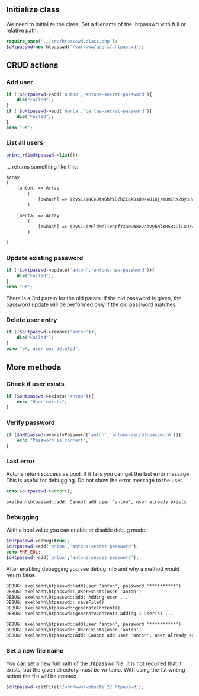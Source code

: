 ## Initialize class

We need to initialize the class.
Set a filename of the .htpasswd with full or relative path:

```php
require_once('../src/htpasswd.class.php');
$oHtpasswd=new htpasswd('/var/www/users/.htpasswd');
```

## CRUD actions

### Add user

```php
if (!$oHtpasswd->add('anton','antons-secret-password'){
    die("Failed");
}
if (!$oHtpasswd->add('berta','bertas-secret-password'){
    die("Failed");
}
echo "OK";
```

### List all users

```php
print_r($oHtpasswd->list());
```

... returns something like this:

```txt
Array
(
    [anton] => Array
        (
            [pwhash] => $2y$12$NCeDta6hPIBZhZCqk8sU9exB16j/m8mIRN2OySuWz2FVwlhmLWkey
        )

    [berta] => Array
        (
            [pwhash] => $2y$12$zEldMcliehpfYXawUW8evebVyhNlYR5R4DlCxD/WPK6DReKSorsMO
        )

)
```

### Update existing password

```php
if (!$oHtpasswd->update('anton','antons-new-password')){
    die("Failed");
}
echo "OK";
```

There is a 3rd param for the old param.
If the old password is given, the password update will be performed only if the old password matches.

### Delete user entry

```php
if (!$oHtpasswd->remove('anton')){
    die("Failed");
}
echo "OK, user was deleted";
```

## More methods

### Check if user exists

```php
if ($oHtpasswd->exists('anton')){
    echo "User exists";
}
```

### Verify password

```php
if ($oHtpasswd->verifyPassword('anton','antons-secret-password')){
    echo "Password is correct";
}
```

### Last error

Actons return success as bool. If it fails you can get the last error message. This is useful for debugging. Do not show the error message to the user.

```php
echo $oHtpasswd->error();
```

```txt
axelhahn\htpasswd::add: Cannot add user 'anton', user already exists
```

### Debugging

With a bool value you can enable or disable debug mode. 

```php
$oHtpasswd->debug(true);
$oHtpasswd->add('anton','antons-secret-password');
echo PHP_EOL;
$oHtpasswd->add('anton','antons-secret-password');
```

After enabling debugging you see debug info and why a method would return false.

```txt
DEBUG: axelhahn\htpasswd::add(user 'anton', password '**********')
DEBUG: axelhahn\htpasswd::_UserExists(user 'anton')
DEBUG: axelhahn\htpasswd::add: Adding user ...
DEBUG: axelhahn\htpasswd::_saveFile()
DEBUG: axelhahn\htpasswd::generateContent()
DEBUG: axelhahn\htpasswd::generateContent: adding 1 user(s) ...

DEBUG: axelhahn\htpasswd::add(user 'anton', password '**********')
DEBUG: axelhahn\htpasswd::_UserExists(user 'anton')
DEBUG: axelhahn\htpasswd::add: Cannot add user 'anton', user already exists
```

### Set a new file name

You can set a new full path of the .htpasswd file. It is not required that it exists, but the given directory must be writable. With using the 1st writing action the file will be created.

```php
$oHtpasswd->setFile('/var/www/website_2/.htpasswd');
```

